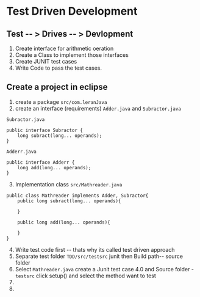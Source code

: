 # Test Driven Development

## Test -- > Drives -- > Devlopment

1.  Create interface for arithmetic oeration
2.  Create a Class to implement those interfaces
3.  Create JUNIT test cases
4.  Write Code to pass the test cases.

## Create a project in eclipse

1.  create a package `src/com.leranJava`
2.  create an interface (requirements) `Adder.java` and `Subractor.java`
   
   `Subractor.java`
 ```
 public interface Subractor {
     long subract(long... operands);
 }

 ```  


   `Adderr.java`
 ```
 public interface Adderr {
     long add(long... operands);
 }

 ```

3. Implementation class
   `src/Mathreader.java`

```
public class Mathreader implements Adder, Subractor{
    public long subract(long... operands){

    }

    public long add(long... operands){

    }
}

```

4. Write test code first -- thats why its called test driven approach
5. Separate test folder `TDD/src/testsrc` junit then Build path-- source folder
6. Select `Mathreader.java` create a Junit test case 4.0 and Source folder - `testsrc` click setup() and select the method want to test
7. 
8. 